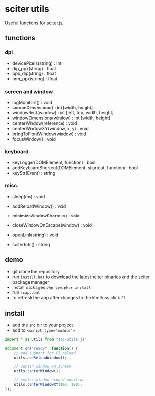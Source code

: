 # sciter utils

Useful functions for [sciter.js](https://sciter.com/).

## functions

### dpi

- devicePixels(string) : int
- dip_ppx(string) : float
- ppx_dip(string) : float
- mm_ppx(string) : float

### screen and window

- logMonitors() : void
- screenDimensions() : int [width, height]
- windowRect(window) : int [left, top, width, height]
- windowDimensions(window) : int [width, height]
- centerWindow(reference) : void
- centerWindowXY(window, x, y) : void
- bringToFrontWindow(window) : void
- focusWindow() : void

### keyboard

- keyLogger(DOMElement, function) : bool
- addKeyboardShortcut(DOMElement, shortcut, function) : bool
- keyStr(Event) : string

### misc.

- sleep(ms) : void
- addReloadWindow() : void
- minimizeWindowShortcut() : void
- closeWindowOnEscape(window) : void

- openLink(string) : void

- sciterInfo() : string

## demo

- git clone the repository
- run `install.bat` to download the latest sciter binaries and the sciter package manager
- install packages `php spm.phar install`
- run `scapp.bat`
- to refresh the app after changes to the html/css click `F5`

## install

- add the `src` dir to your project
- add to `<script type="module">`

```js
import * as utils from "src/utils.js";

document.on("ready", function() {
    // add support for F5 reload
    utils.addReloadWindow();

    // center window on screen
    utils.centerWindow();

    // center window around position
    utils.centerWindowXY(100, 100);
});
```
